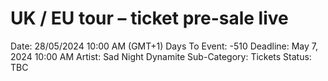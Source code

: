 # UK / EU tour – ticket pre-sale live

Date: 28/05/2024 10:00 AM (GMT+1)
Days To Event: -510
Deadline: May 7, 2024 10:00 AM
Artist: Sad Night Dynamite
Sub-Category: Tickets
Status: TBC
